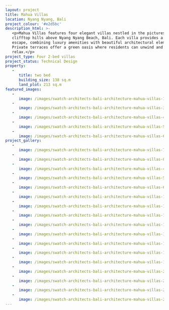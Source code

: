```yaml
---
layout: project
title: Mahua Villas
location: Nyang Nyang, Bali
project_colour: '#e2d5bc'
description_html: >-
   <p>Mahua Villas features four elegant villas nestled in the picturesque
   clifftop hills above Nyang Nyang Beach, Bali. Each villa provides a tranquil
   escape, combining luxury amenities with beautiful architectural elements.
   Private terraces offer a green oasis where residents can unwind and
   relax.</p>
project_type: Four 2-bed villas
project_status: Technical Design
property:
   -
      title: two bed
      building_size: 138 sq.m
      land_plot: 213 sq.m
featured_images:
   -
      image: /images/swatch-architects-bali-architecture-mahua-villas-1.jpg
   -
      image: /images/swatch-architects-bali-architecture-mahua-villas-3.jpg
   -
      image: /images/swatch-architects-bali-architecture-mahua-villas-4.jpg
   -
      image: /images/swatch-architects-bali-architecture-mahua-villas-5.jpg
   -
      image: /images/swatch-architects-bali-architecture-mahua-villas-6.jpg
project_gallery:
   -
      image: /images/swatch-architects-bali-architecture-mahua-villas-7.jpg
   -
      image: /images/swatch-architects-bali-architecture-mahua-villas-8.jpg
   -
      image: /images/swatch-architects-bali-architecture-mahua-villas-4.jpg
   -
      image: /images/swatch-architects-bali-architecture-mahua-villas-5.jpg
   -
      image: /images/swatch-architects-bali-architecture-mahua-villas-6.jpg
   -
      image: /images/swatch-architects-bali-architecture-mahua-villas-12.jpg
   -
      image: /images/swatch-architects-bali-architecture-mahua-villas-13.jpg
   -
      image: /images/swatch-architects-bali-architecture-mahua-villas-14.jpg
   -
      image: /images/swatch-architects-bali-architecture-mahua-villas-15.jpg
   -
      image: /images/swatch-architects-bali-architecture-mahua-villas-16.jpg
   -
      image: /images/swatch-architects-bali-architecture-mahua-villas-17.jpg
   -
      image: /images/swatch-architects-bali-architecture-mahua-villas-18.jpg
   -
      image: /images/swatch-architects-bali-architecture-mahua-villas-19.jpg
   -
      image: /images/swatch-architects-bali-architecture-mahua-villas-22.jpg
   -
      image: /images/swatch-architects-bali-architecture-mahua-villas-21.jpg
   -
      image: /images/swatch-architects-bali-architecture-mahua-villas-22.jpg
   -
      image: /images/swatch-architects-bali-architecture-mahua-villas-23.jpg
---
```

